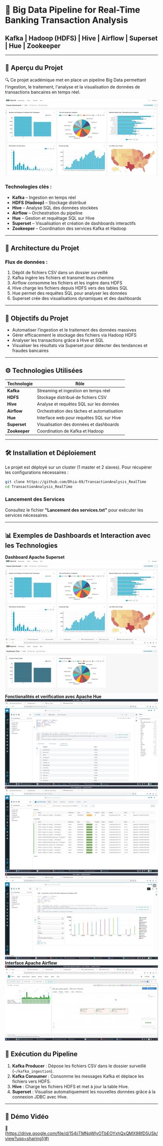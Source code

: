 # 🚀 Big Data Pipeline for Real-Time Banking Transaction Analysis

## Kafka | Hadoop (HDFS) | Hive | Airflow | Superset | Hue | Zookeeper

---

## 📸 Aperçu du Projet
🔍 Ce projet académique met en place un pipeline Big Data permettant l'ingestion, le traitement, l'analyse et la visualisation de données de transactions bancaires en temps réel.

![Dashboard](images/final_dash.png)

### Technologies clés :
- **Kafka** – Ingestion en temps réel
- **HDFS (Hadoop)** – Stockage distribué
- **Hive** – Analyse SQL des données stockées
- **Airflow** – Orchestration du pipeline
- **Hue** – Gestion et requêtage SQL sur Hive
- **Superset** – Visualisation et création de dashboards interactifs
- **Zookeeper** – Coordination des services Kafka et Hadoop

---

## 📂 Architecture du Projet

### Flux de données :
1. Dépôt de fichiers CSV dans un dossier surveillé  
2. Kafka ingère les fichiers et transmet leurs chemins  
3. Airflow consomme les fichiers et les ingère dans HDFS  
4. Hive charge les fichiers depuis HDFS vers des tables SQL  
5. Hue permet des requêtes SQL pour analyser les données  
6. Superset crée des visualisations dynamiques et des dashboards  

---

## 🎯 Objectifs du Projet
- Automatiser l’ingestion et le traitement des données massives
- Gérer efficacement le stockage des fichiers via Hadoop HDFS
- Analyser les transactions grâce à Hive et SQL
- Visualiser les résultats via Superset pour détecter des tendances et fraudes bancaires

---

## ⚙️ Technologies Utilisées

| Technologie  | Rôle                                             |
|-------------|--------------------------------------------------|
| **Kafka**   | Streaming et ingestion en temps réel              |
| **HDFS**    | Stockage distribué de fichiers CSV                |
| **Hive**    | Analyse et requêtes SQL sur les données           |
| **Airflow** | Orchestration des tâches et automatisation        |
| **Hue**     | Interface web pour requêtes SQL sur Hive          |
| **Superset**| Visualisation des données et dashboards           |
| **Zookeeper**| Coordination de Kafka et Hadoop                  |

---

## 🛠️ Installation et Déploiement

Le projet est déployé sur un cluster (1 master et 2 slaves). Pour récupérer les configurations nécessaires :
```bash
git clone https://github.com/Dhia-69/TransactionAnalysis_RealTime 
cd TransactionAnalysis_RealTime
```

### Lancement des Services
Consultez le fichier **"Lancement des services.txt"** pour exécuter les services nécessaires.

---

## 📊 Exemples de Dashboards et Interaction avec les Technologies
**Dashboard Apache Superset**
![DashboardFinal](images/final_dash.png)
![Exemple](images/dah.png)
**Fonctionalités et verification avec Apache Hue**
![RequeteSql](images/hue.jpg)
![Jobs](images/hue2.jpg)
![Vis](images/hue3.jpg)
**Interface Apache Airflow**
![Airflow](images/airflow.png)

## 🚀 Exécution du Pipeline
1. **Kafka Producer** : Dépose les fichiers CSV dans le dossier surveillé (`~/kafka_ingestion`).
2. **Kafka Consumer** : Consomme les messages Kafka et déplace les fichiers vers HDFS.
3. **Hive** : Charge les fichiers HDFS et met à jour la table Hive.
4. **Superset** : Visualise automatiquement les nouvelles données grâce à la connexion JDBC avec Hive.

---

## 🎥 Démo Vidéo
🔗 [https://drive.google.com/file/d/154iiTMNqWlyOTbEOYxhQxQMX98fD5USk/view?usp=sharing](#)  
